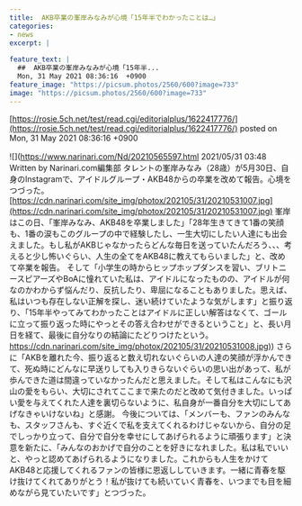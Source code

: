 ```yaml
---
title:  AKB卒業の峯岸みなみが心境「15年半でわかったことは…」  
categories:
- news
excerpt: |
  
feature_text: |
  ##  AKB卒業の峯岸みなみが心境「15年半...
  Mon, 31 May 2021 08:36:16  +0900
feature_image: "https://picsum.photos/2560/600?image=733"
image: "https://picsum.photos/2560/600?image=733"
---
```


[https://rosie.5ch.net/test/read.cgi/editorialplus/1622417776/](https://rosie.5ch.net/test/read.cgi/editorialplus/1622417776/)
posted on Mon, 31 May 2021 08:36:16  +0900

<!--more-->

![](https://www.narinari.com/Nd/20210565597.html 2021/05/31 03:48　Written by Narinari.com編集部 タレントの峯岸みなみ（28歳）が5月30日、自身のInstagramで、アイドルグループ・AKB48からの卒業を改めて報告。心境をつづった。 [https://cdn.narinari.com/site_img/photox/202105/31/20210531007.jpg](https://cdn.narinari.com/site_img/photox/202105/31/20210531007.jpg) 峯岸はこの日、「峯岸みなみ、AKB48を卒業しました」「28年生きてきて1番の笑顔も、1番の涙もこのグループの中で経験したし、一生大切にしたい人達にも出会えました。もし私がAKBじゃなかったらどんな毎日を送っていたんだろう、、、考えると少し怖いぐらい、人生の全てをAKB48に教えてもらいました」と、改めて卒業を報告。 そして「小学生の時からヒップホップダンスを習い、ブリトニースピアーズやBoAに憧れていた私は、アイドルになったものの、アイドルが何なのかわからず悩んだり、反抗したり、卑屈になることもありました。思えば、私はいつも存在しない正解を探し、迷い続けていたような気がします」と振り返り、「15年半やってみてわかったことはアイドルに正しい解答はなくて、ゴールに立って振り返った時にやっとその答え合わせができるということ」と、長い月日を経て、最後に自分なりの結論にたどりつけたという。 [https://cdn.narinari.com/site_img/photox/202105/31/20210531008.jpg)](https://cdn.narinari.com/site_img/photox/202105/31/20210531008.jpg)) さらに「AKBを離れた今、振り返ると数え切れないぐらいの人達の笑顔が浮かんできて、死ぬ時にどんなに早送りしても入りきらないぐらいの思い出があって、私が歩んできた道は間違っていなかったんだと思えました。そして私はこんなにも沢山の愛をもらい、大切にされてここまで来たのだと改めて気付きました。いっぱい愛を与えてくれた人達を裏切らないように、私自身が一番自分を大切にしてあげなきゃいけないね」と感謝。 今後については、「メンバーも、ファンのみんなも、スタッフさんも、すぐ近くで私を支えてくれるわけじゃないから、自分の足でしっかり立って、自分で自分を幸せにしてあげられるように頑張ります」と決意を新たに、「みんなのおかげで自分のことを好きになれました。私は私でいいと、やっと認めてあげられるようになりました。これからも人生をかけてAKB48と応援してくれるファンの皆様に恩返ししていきます。一緒に青春を駆け抜けてくれてありがとう！私が抜けても続いていく青春を、いつまでも目を細めながら見ていたいです」とつづった。

